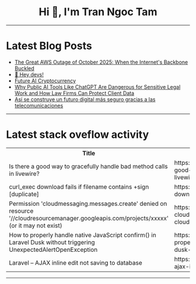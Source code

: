 <h1 align="center">Hi 👋, I'm Tran Ngoc Tam</h1>

---

# Latest Blog Posts 
<!-- BLOG-POST-LIST:START -->
- [The Great AWS Outage of October 2025: When the Internet&#39;s Backbone Buckled](https://dev.to/1geek/the-great-aws-outage-of-october-2025-when-the-internets-backbone-buckled-207n)
- [👋 Hey devs!](https://dev.to/msbala007/hey-devs-3h2j)
- [Future AI Cryptocurrency](https://dev.to/ashikur_rahmannazil93/future-ai-cryptocurrency-gn)
- [Why Public AI Tools Like ChatGPT Are Dangerous for Sensitive Legal Work and How Law Firms Can Protect Client Data](https://dev.to/heyjoshlee/why-public-ai-tools-like-chatgpt-are-dangerous-for-sensitive-legal-work-and-how-law-firms-can-344b)
- [Así se construye un futuro digital más seguro gracias a las telecomunicaciones](https://dev.to/cdi_euroamericano_f47712c/asi-se-construye-un-futuro-digital-mas-seguro-gracias-a-las-telecomunicaciones-3n63)
<!-- BLOG-POST-LIST:END -->

---

# Latest stack oveflow activity
<table>
  <tr><th>Title</th><th>Link</th></tr>
  <!-- STACKOVERFLOW:START --><tr><td>Is there a good way to gracefully handle bad method calls in livewire?</td><td>https://stackoverflow.com/questions/79795008/is-there-a-good-way-to-gracefully-handle-bad-method-calls-in-livewire</td></tr><tr><td>curl_exec download fails if filename contains +sign [duplicate]</td><td>https://stackoverflow.com/questions/79794967/curl-exec-download-fails-if-filename-contains-sign</td></tr><tr><td>Permission &#39;cloudmessaging.messages.create&#39; denied on resource &#39;//cloudresourcemanager.googleapis.com/projects/xxxxx&#39; &lpar;or it may not exist&rpar;</td><td>https://stackoverflow.com/questions/79794877/permission-cloudmessaging-messages-create-denied-on-resource-cloudresourcem</td></tr><tr><td>How to properly handle native JavaScript confirm&lpar;&rpar; in Laravel Dusk without triggering UnexpectedAlertOpenException</td><td>https://stackoverflow.com/questions/79794862/how-to-properly-handle-native-javascript-confirm-in-laravel-dusk-without-trigg</td></tr><tr><td>Laravel – AJAX inline edit not saving to database</td><td>https://stackoverflow.com/questions/79794414/laravel-ajax-inline-edit-not-saving-to-database</td></tr><!-- STACKOVERFLOW:END -->
</table>

---


